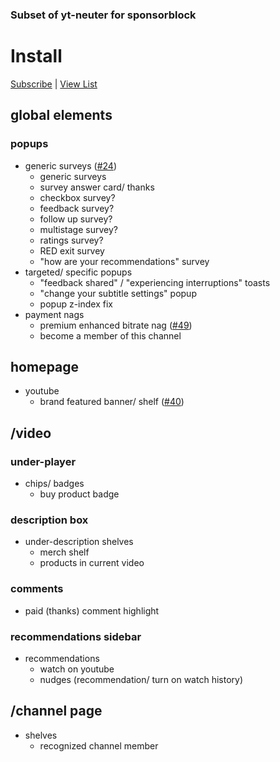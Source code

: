 ### Subset of yt-neuter for sponsorblock
# Install

[Subscribe](https://subscribe.adblockplus.org/?location=https%3A%2F%2Fneuter.mchang.xyz%2Ffilter%2Fsponsorblock&title=yt-neuter%20sponsorblock) | [View List](https://neuter.mchang.xyz/filter/sponsorblock)

## global elements
### popups
* generic surveys ([#24](https://github.com/mchangrh/yt-neuter/issues/24))
  * generic surveys
  * survey answer card/ thanks
  * checkbox survey?
  * feedback survey?
  * follow up survey?
  * multistage survey?
  * ratings survey? 
  * RED exit survey
  * "how are your recommendations" survey
* targeted/ specific popups
  * "feedback shared" / "experiencing interruptions" toasts
  * "change your subtitle settings" popup
  * popup z-index fix
* payment nags
  * premium enhanced bitrate nag ([#49](https://github.com/mchangrh/yt-neuter/issues/49))
  * become a member of this channel
## homepage
* youtube
  * brand featured banner/ shelf ([#40](https://github.com/mchangrh/yt-neuter/issues/40))
## /video
### under-player
* chips/ badges
  * buy product badge
### description box
* under-description shelves
  * merch shelf
  * products in current video
### comments
  * paid (thanks) comment highlight
### recommendations sidebar
* recommendations
  * watch on youtube
  * nudges (recommendation/ turn on watch history)
## /channel page
* shelves
  * recognized channel member